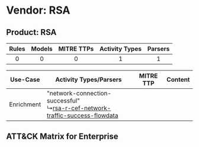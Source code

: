 Vendor: RSA
===========
Product: RSA
------------
| Rules | Models | MITRE TTPs | Activity Types | Parsers |
|:-----:|:------:|:----------:|:--------------:|:-------:|
|   0   |   0    |     0      |       1        |    1    |

|  Use-Case  | Activity Types/Parsers    | MITRE TTP | Content    |
|:----------:| ---- | --------- | ---- |
| Enrichment |  "network-connection-successful"<br> ↳[rsa-r-cef-network-traffic-success-flowdata](Ps/pC_rsarcefnetworktrafficsuccessflowdata.md)<br> |    | [](RM/r_m_rsa_rsa_Enrichment.md) |

ATT&CK Matrix for Enterprise
----------------------------
